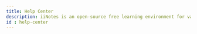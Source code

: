 ```yaml
---
title: Help Center 
description: iiNotes is an open-source free learning environment for various subjects. This page contains various faq answers and instructions on how to contract iiNotes. 
id : help-center
---
```


